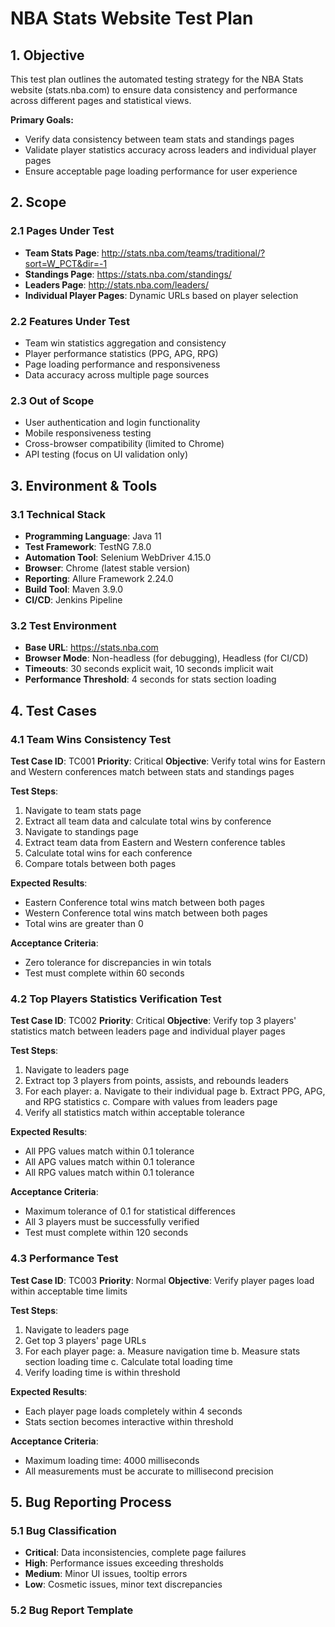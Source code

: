 # NBA Stats Website Test Plan

## 1. Objective

This test plan outlines the automated testing strategy for the NBA Stats website (stats.nba.com) to ensure data consistency and performance across different pages and statistical views.

**Primary Goals:**
- Verify data consistency between team stats and standings pages
- Validate player statistics accuracy across leaders and individual player pages
- Ensure acceptable page loading performance for user experience

## 2. Scope

### 2.1 Pages Under Test
- **Team Stats Page**: http://stats.nba.com/teams/traditional/?sort=W_PCT&dir=-1
- **Standings Page**: https://stats.nba.com/standings/
- **Leaders Page**: http://stats.nba.com/leaders/
- **Individual Player Pages**: Dynamic URLs based on player selection

### 2.2 Features Under Test
- Team win statistics aggregation and consistency
- Player performance statistics (PPG, APG, RPG)
- Page loading performance and responsiveness
- Data accuracy across multiple page sources

### 2.3 Out of Scope
- User authentication and login functionality
- Mobile responsiveness testing
- Cross-browser compatibility (limited to Chrome)
- API testing (focus on UI validation only)

## 3. Environment & Tools

### 3.1 Technical Stack
- **Programming Language**: Java 11
- **Test Framework**: TestNG 7.8.0
- **Automation Tool**: Selenium WebDriver 4.15.0
- **Browser**: Chrome (latest stable version)
- **Reporting**: Allure Framework 2.24.0
- **Build Tool**: Maven 3.9.0
- **CI/CD**: Jenkins Pipeline

### 3.2 Test Environment
- **Base URL**: https://stats.nba.com
- **Browser Mode**: Non-headless (for debugging), Headless (for CI/CD)
- **Timeouts**: 30 seconds explicit wait, 10 seconds implicit wait
- **Performance Threshold**: 4 seconds for stats section loading

## 4. Test Cases

### 4.1 Team Wins Consistency Test

**Test Case ID**: TC001
**Priority**: Critical
**Objective**: Verify total wins for Eastern and Western conferences match between stats and standings pages

**Test Steps**:
1. Navigate to team stats page
2. Extract all team data and calculate total wins by conference
3. Navigate to standings page
4. Extract team data from Eastern and Western conference tables
5. Calculate total wins for each conference
6. Compare totals between both pages

**Expected Results**:
- Eastern Conference total wins match between both pages
- Western Conference total wins match between both pages
- Total wins are greater than 0

**Acceptance Criteria**:
- Zero tolerance for discrepancies in win totals
- Test must complete within 60 seconds

### 4.2 Top Players Statistics Verification Test

**Test Case ID**: TC002
**Priority**: Critical
**Objective**: Verify top 3 players' statistics match between leaders page and individual player pages

**Test Steps**:
1. Navigate to leaders page
2. Extract top 3 players from points, assists, and rebounds leaders
3. For each player:
   a. Navigate to their individual page
   b. Extract PPG, APG, and RPG statistics
   c. Compare with values from leaders page
4. Verify all statistics match within acceptable tolerance

**Expected Results**:
- All PPG values match within 0.1 tolerance
- All APG values match within 0.1 tolerance
- All RPG values match within 0.1 tolerance

**Acceptance Criteria**:
- Maximum tolerance of 0.1 for statistical differences
- All 3 players must be successfully verified
- Test must complete within 120 seconds

### 4.3 Performance Test

**Test Case ID**: TC003
**Priority**: Normal
**Objective**: Verify player pages load within acceptable time limits

**Test Steps**:
1. Navigate to leaders page
2. Get top 3 players' page URLs
3. For each player page:
   a. Measure navigation time
   b. Measure stats section loading time
   c. Calculate total loading time
4. Verify loading time is within threshold

**Expected Results**:
- Each player page loads completely within 4 seconds
- Stats section becomes interactive within threshold

**Acceptance Criteria**:
- Maximum loading time: 4000 milliseconds
- All measurements must be accurate to millisecond precision

## 5. Bug Reporting Process

### 5.1 Bug Classification
- **Critical**: Data inconsistencies, complete page failures
- **High**: Performance issues exceeding thresholds
- **Medium**: Minor UI issues, tooltip errors
- **Low**: Cosmetic issues, minor text discrepancies

### 5.2 Bug Report Template
